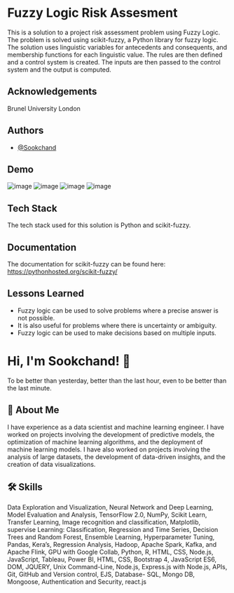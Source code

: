 
# Fuzzy Logic Risk Assesment

This is a solution to a project risk assessment problem using Fuzzy Logic. The problem is solved using scikit-fuzzy, a Python library for fuzzy logic. The solution uses linguistic variables for antecedents and consequents, and membership functions for each linguistic value. The rules are then defined and a control system is created. The inputs are then passed to the control system and the output is computed.
## Acknowledgements
Brunel University London

## Authors

- [@Sookchand](https://github.com/Sookchand)


## Demo

![image](https://user-images.githubusercontent.com/34344439/210074704-61e9ec4e-72d5-45cd-8fcb-09130907cf95.png)
![image](https://user-images.githubusercontent.com/34344439/210074791-d166191e-2cd9-48e6-9aed-7af1d6af8eac.png)
![image](https://user-images.githubusercontent.com/34344439/210074999-5933f413-fddc-4e22-a9a7-a59293cacadd.png)
![image](https://user-images.githubusercontent.com/34344439/210075089-e616ec44-d114-449b-8c1d-2fed466c482e.png)





## Tech Stack

The tech stack used for this solution is Python and scikit-fuzzy.

## Documentation

The documentation for scikit-fuzzy can be found here: https://pythonhosted.org/scikit-fuzzy/
## Lessons Learned
- Fuzzy logic can be used to solve problems where a precise answer is not possible. 
- It is also useful for problems where there is uncertainty or ambiguity. 
- Fuzzy logic can be used to make decisions based on multiple inputs.
# Hi, I'm Sookchand! 👋

To be better than yesterday, better than the last hour, even to be better than the last
minute.
## 🚀 About Me
I have experience as a data scientist and machine learning engineer. I have worked on
projects involving the development of predictive models, the optimization of machine
learning algorithms, and the deployment of machine learning models. I have also worked on
projects involving the analysis of large datasets, the development of data-driven insights,
and the creation of data visualizations.
## 🛠 Skills
Data Exploration and Visualization, Neural Network and Deep Learning, Model Evaluation
and Analysis, TensorFlow 2.0, NumPy, Scikit Learn, Transfer Learning, Image recognition and
classification, Matplotlib, supervise Learning: Classification, Regression and Time Series,
Decision Trees and Random Forest, Ensemble Learning, Hyperparameter Tuning, Pandas,
Kera’s, Regression Analysis, Hadoop, Apache Spark, Kafka, and Apache Flink, GPU with
Google Collab, Python, R, HTML, CSS, Node.js, JavaScript, Tableau, Power BI, HTML, CSS,
Bootstrap 4, JavaScript ES6, DOM, JQUERY, Unix Command-Line, Node.js, Express.js with Node.js,
APIs, Git, GitHub and Version control, EJS, Database- SQL, Mongo DB, Mongoose, Authentication and
Security, react.js
